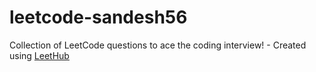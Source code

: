 # leetcode-sandesh56
Collection of LeetCode questions to ace the coding interview! - Created using [LeetHub](https://github.com/QasimWani/LeetHub)
